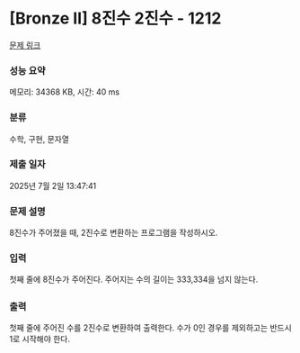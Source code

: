 # [Bronze II] 8진수 2진수 - 1212 

[문제 링크](https://www.acmicpc.net/problem/1212) 

### 성능 요약

메모리: 34368 KB, 시간: 40 ms

### 분류

수학, 구현, 문자열

### 제출 일자

2025년 7월 2일 13:47:41

### 문제 설명

<p>8진수가 주어졌을 때, 2진수로 변환하는 프로그램을 작성하시오.</p>

### 입력 

 <p><span style="line-height:1.6em">첫째 줄에 8진수가 주어진다. 주어지는 수의 길이는 333,334을 넘지 않는다.</span></p>

### 출력 

 <p>첫째 줄에 주어진 수를 2진수로 변환하여 출력한다. 수가 0인 경우를 제외하고는 반드시 1로 시작해야 한다.</p>

